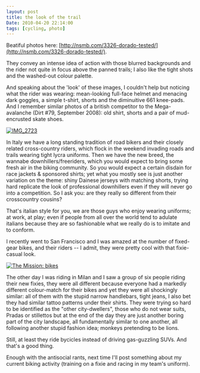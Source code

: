 ```yaml
---
layout: post
title: the look of the trail
Date: 2010-04-20 22:14:00
tags: [cycling, photo]
---
```

 

Beatiful photos here: [http://nsmb.com/3326-dorado-tested/](http://nsmb.com/3326-dorado-tested/).  
  
They convey an intense idea of action with those blurred backgrounds and the rider not quite in focus above the panned trails; I also like the tight shots and the washed-out colour palette.  
  
And speaking about the 'look' of these images, I couldn't help but noticing what the rider was wearing: mean-looking full-face helmet and menacing dark goggles, a simple t-shirt, shorts and the diminuitive 661 knee-pads. And I remember similar photos of a british competitor to the Mega-avalanche (Dirt #79, September 2008): old shirt, shorts and a pair of mud-encrusted skate shoes.  
  
[![IMG_2723](http://farm5.static.flickr.com/4043/4538616545_3ac72bc3c3.jpg)](http://www.flickr.com/photos/aadm/4538616545/)  
  
In Italy we have a long standing tradition of road bikers and their closely related cross-country riders, which flock in the weekend invading roads and trails wearing tight lycra uniforms. Then we have the new breed, the wannabe downhillers/freeriders, which you would expect to bring some fresh air in the biking community. So you would expect a certain disdain for race jackets & sponsored shirts; yet what you mostly see is just another variation on the theme: shiny Dainese jerseys with matching shorts, trying hard replicate the look of professional downhillers even if they will never go into a competition. So I ask you: are they really so different from their crosscountry cousins?  
  
That's italian style for you, we are those guys who enjoy wearing uniforms; at work, at play; even if people from all over the world tend to adulate italians because they are so fashionable what we really do is to imitate and to conform.  
  
I recently went to San Francisco and I was amazed at the number of fixed-gear bikes, and their riders -- I admit, they were pretty cool with that fixie-casual look.  
  
[![The Mission: bikes](http://farm3.static.flickr.com/2443/4012884606_8bed86d4b5.jpg)](http://www.flickr.com/photos/aadm/4012884606/)  
  
The other day I was riding in Milan and I saw a group of six people riding their new fixies, they were all different because everyone had a markedly different colour-match for their bikes and yet they were all shockingly similar: all of them with the stupid narrow handlebars, tight jeans, I also bet they had similar tattoo patterns under their shirts. They were trying so hard to be identified as the "other city-dwellers", those who do not wear suits, Pradas or stillettos but at the end of the day they are just another boring part of the city landscape, all fundamentally similar to one another, all following another stupid fashion idea; monkeys pretending to be lions.   
  
Still, at least they ride bycicles instead of driving gas-guzzling SUVs. And that's a good thing.  
  
Enough with the antisocial rants, next time I'll post something about my current biking activity (training on a fixie and racing in my team's uniform). 
